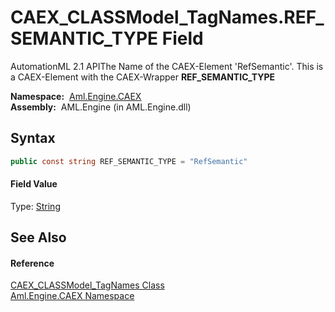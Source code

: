 CAEX_CLASSModel_TagNames.REF_SEMANTIC_TYPE Field
================================================
AutomationML 2.1 APIThe Name of the CAEX-Element 'RefSemantic'. This is a CAEX-Element with the CAEX-Wrapper **REF_SEMANTIC_TYPE**

  **Namespace:**  [Aml.Engine.CAEX][1]  
  **Assembly:**  AML.Engine (in AML.Engine.dll)

Syntax
------

```csharp
public const string REF_SEMANTIC_TYPE = "RefSemantic"
```

#### Field Value
Type: [String][2]

See Also
--------

#### Reference
[CAEX_CLASSModel_TagNames Class][3]  
[Aml.Engine.CAEX Namespace][1]  

[1]: ../README.md
[2]: https://docs.microsoft.com/dotnet/api/system.string
[3]: README.md
[4]: https://www.automationml.org
[5]: ../../icons/logoShade.png